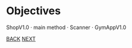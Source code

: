 # Objectives

ShopV1.0 · main method · Scanner · GymAppV1.0

[BACK](/index.html) [NEXT](/topics/topic08/lab08/01.html)
